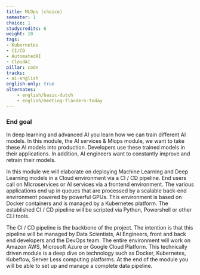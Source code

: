 ```yaml
---
title: MLOps (choice)
semester: 1
choice: 1
studycredits: 6
weight: 10
tags:
- Kubernetes
- CI/CD
- AutomatedAI
- CloudAI
pillar: code
tracks:
- ai-english
english-only: true
alternates:
    - english/basic-dutch
    - english/meeting-flanders-today
---
```


### End goal

In deep learning and advanced AI you learn how we can train different AI models. In this module, the AI services & Mlops module, we want to take these AI models into production. Developers use these trained models in their applications. In addition, AI engineers want to constantly improve and retrain their models.

In this module we will elaborate on deploying Machine Learning and Deep Learning models in a Cloud environment via a CI / CD pipeline. End users call on Microservices or AI services via a frontend environment. The various applications end up in queues that are processed by a scalable back-end environment powered by powerful GPUs. This environment is based on Docker containers and is managed by a Kubernetes platform. The established CI / CD pipeline will be scripted via Python, Powershell or other CLI tools.

The CI / CD pipeline is the backbone of the project. The intention is that this pipeline will be managed by Data Scientists, AI Engineers, front and back end developers and the DevOps team. The entire environment will work on Amazon AWS, Microsoft Azure or Google Cloud Platform. This technically driven module is a deep dive on technology such as Docker, Kubernetes, Kubeflow, Server Less computing platforms. At the end of the module you will be able to set up and manage a complete data pipeline.